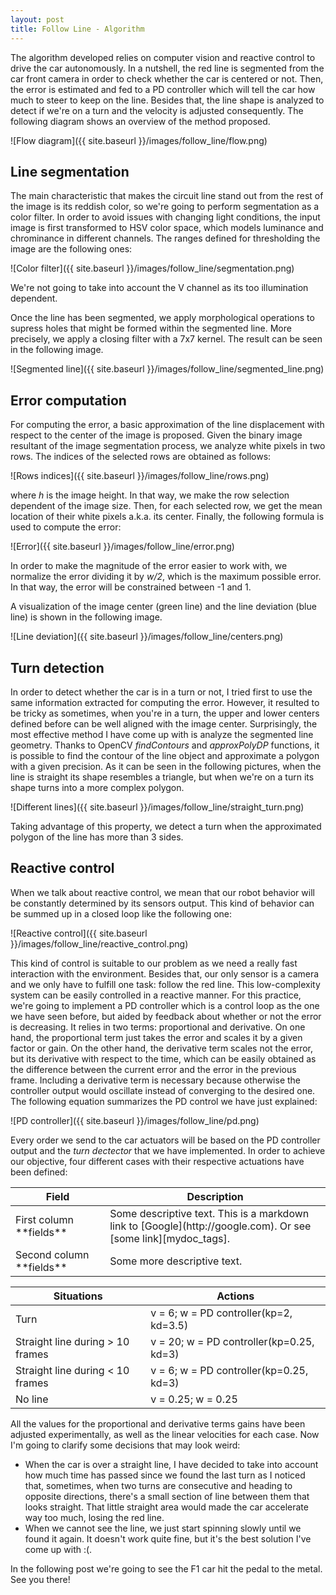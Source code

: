 ```yaml
---
layout: post
title: Follow Line - Algorithm
---
```

The algorithm developed relies on computer vision and reactive control to drive the car autonomously. In a nutshell, the red line is segmented from the car front camera in order to check whether the car is centered or not. Then, the error is estimated and fed to a PD controller which will tell the car how much to steer to keep on the line. Besides that, the line shape is analyzed to detect if we're on a turn and the velocity is adjusted consequently. The following diagram shows an overview of the method proposed.

![Flow diagram]({{ site.baseurl }}/images/follow_line/flow.png)

## Line segmentation
 The main characteristic that makes the circuit line stand out from the rest of the image is its reddish color, so we're going to perform segmentation as a color filter. In order to avoid issues with changing light conditions, the input image is first transformed to HSV color space, which models luminance and chrominance in different channels. The ranges defined for thresholding the image are the following ones:
 
 ![Color filter]({{ site.baseurl }}/images/follow_line/segmentation.png)

We're not going to take into account the V channel as its too illumination dependent.

Once the line has been segmented, we apply morphological operations to supress holes that might be formed within the segmented line. More precisely, we apply a closing filter with a 7x7 kernel. The result can be seen in the following image.

 ![Segmented line]({{ site.baseurl }}/images/follow_line/segmented_line.png)

## Error computation
For computing the error, a basic approximation of the line displacement with respect to the center of the image is proposed. Given the binary image resultant of the image segmentation process, we analyze white pixels in two rows. The indices of the selected rows are obtained as follows:

 ![Rows indices]({{ site.baseurl }}/images/follow_line/rows.png)

where *h* is the image height. In that way, we make the row selection dependent of the image size. Then, for each selected row, we get the mean location of their white pixels a.k.a. its center. Finally, the following formula is used to compute the error:

 ![Error]({{ site.baseurl }}/images/follow_line/error.png)
 
 In order to make the magnitude of the error easier to work with, we normalize the error dividing it by *w/2*, which is the maximum possible error. In that way, the error will be constrained between -1 and 1.

A visualization of the image center (green line) and the line deviation (blue line) is shown in the following image.

 ![Line deviation]({{ site.baseurl }}/images/follow_line/centers.png)

## Turn detection
In order to detect whether the car is in a turn or not, I tried first to use the same information extracted for computing the error. However, it resulted to be tricky as sometimes, when you're in a turn, the upper and lower centers defined before can be well aligned with the image center. Surprisingly, the most effective method I have come up with is analyze the segmented line geometry. Thanks to OpenCV *findContours* and *approxPolyDP* functions, it is possible to find the contour of the line object and approximate a polygon with a given precision. As it can be seen in the following pictures, when the line is straight its shape resembles a triangle, but when we're on a turn its shape turns into a more complex polygon.

 ![Different lines]({{ site.baseurl }}/images/follow_line/straight_turn.png)

Taking advantage of this property, we detect a turn when the approximated polygon of the line has more than 3 sides.
 
## Reactive control
When we talk about reactive control, we mean that our robot behavior will be constantly determined by its sensors output. This kind of behavior can be summed up in a closed loop like the following one:

 ![Reactive control]({{ site.baseurl }}/images/follow_line/reactive_control.png)
 
 This kind of control is suitable to our problem as we need a really fast interaction with the environment. Besides that, our only sensor is a camera and we only have to fulfill one task: follow the red line. This low-complexity system can be easily controlled in a reactive manner. For this practice, we're going to implement a PD controller which is a control loop as the one we have seen before, but aided by feedback about whether or not the error is decreasing. It relies in two terms: proportional and derivative. On one hand, the proportional term just takes the error and scales it by a given factor or gain. On the other hand, the derivative term scales not the error, but its derivative with respect to the time, which can be easily obtained as the difference between the current error and the error in the previous frame. Including a derivative term is necessary because otherwise the controller output would oscillate instead of converging to the desired one. The following equation summarizes the PD control we have just explained:
 
  ![PD controller]({{ site.baseurl }}/images/follow_line/pd.png)

Every order we send to the car actuators will be based on the PD controller output and the *turn dectector* that we have implemented. In order to achieve our objective, four different cases with their respective actuations have been defined:

<table>
<colgroup>
<col width="30%" />
<col width="70%" />
</colgroup>
<thead>
<tr class="header">
<th>Field</th>
<th>Description</th>
</tr>
</thead>
<tbody>
<tr>
<td markdown="span">First column **fields**</td>
<td markdown="span">Some descriptive text. This is a markdown link to [Google](http://google.com). Or see [some link][mydoc_tags].</td>
</tr>
<tr>
<td markdown="span">Second column **fields**</td>
<td markdown="span">Some more descriptive text.
</td>
</tr>
</tbody>
</table>


| Situations                       | Actions                                    |
| -------------------------------- | ------------------------------------------ |
| Turn                             | v = 6;    w = PD controller(kp=2, kd=3.5)  |
| Straight line during > 10 frames | v = 20;   w = PD controller(kp=0.25, kd=3) |
| Straight line during < 10 frames | v = 6;    w = PD controller(kp=0.25, kd=3) |
| No line                          | v = 0.25; w = 0.25                         | 

All the values for the proportional and derivative terms gains have been adjusted experimentally, as well as the linear velocities for each case. Now I'm going to clarify some decisions that may look weird:
- When the car is over a straight line, I have decided to take into account how much time has passed since we found the last turn as I noticed that, sometimes, when two turns are consecutive and heading to opposite directions, there's a small section of line between them that looks straight. That little straight area would made the car accelerate way too much, losing the red line.
- When we cannot see the line, we just start spinning slowly until we found it again. It doesn't work quite fine, but it's the best solution I've come up with :(.

In the following post we're going to see the F1 car hit the pedal to the metal. See you there!